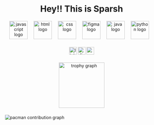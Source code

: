 <h1 align="center">Hey!! This is Sparsh</h1>

###

<div align="center">
  <img src="https://camo.githubusercontent.com/9f44b299b7e1173e15c41a2bb04863ca5e78c81ab947283d3b6f6475871b8f60/68747470733a2f2f74656368737461636b2d67656e657261746f722e76657263656c2e6170702f6a732d69636f6e2e737667" height="60" alt="javascript logo"  />
  <img width="12" />
  <img src="https://camo.githubusercontent.com/90273a87dc79d8c0f422c24f5682ef0024c9feb9655c5cb7dd560e9963286cd8/68747470733a2f2f692e67697068792e636f6d2f6d656469612f584178796c524d43647062455755417672382f3230302e77656270" height="60" alt="html logo"  />
  <img width="12" />
  <img src="https://camo.githubusercontent.com/a52ab7f724f6536d5860ca3e8b2cf0bde431ac4dde14e038a72f5345e9aec7a5/68747470733a2f2f692e67697068792e636f6d2f6d656469612f667345615a6c644e43384131504a336d77702f3230302e77656270" height="60" alt="css logo"  />
  <img width="12" />
  <img src="https://skillicons.dev/icons?i=figma" height="60" alt="figma logo"  />
  <img width="12" />
  <img src="https://camo.githubusercontent.com/a8c24c0c69005509721bcfa06b7818b2a732447e11f1a36c8cbda6937e533cd3/68747470733a2f2f74656368737461636b2d67656e657261746f722e76657263656c2e6170702f6a6176612d69636f6e2e737667" height="60" alt="java logo"  />
  <img width="12" />
  <img src="https://camo.githubusercontent.com/740b035ed7f2f9a189b337373e57b98f8c3d61d2fbbb7d7872a6563646a20abc/68747470733a2f2f74656368737461636b2d67656e657261746f722e76657263656c2e6170702f707974686f6e2d69636f6e2e737667" height="60" alt="python logo"  />
  <img width="12" />
</div>

###

<div align="center">
  <img src="https://img.shields.io/static/v1?message=LinkedIn&logo=linkedin&label=&color=0077B5&logoColor=white&labelColor=&style=for-the-badge" height="25" alt="linkedin logo"  />
  <img src="https://img.shields.io/static/v1?message=Discord&logo=discord&label=&color=7289DA&logoColor=white&labelColor=&style=for-the-badge" height="25" alt="discord logo"  />
  <img src="https://img.shields.io/static/v1?message=geeksforgeeks&logo=geeksforgeeks&label=&color=2F8D46&logoColor=white&labelColor=&style=for-the-badge" height="25" alt="geeksforgeeks logo"  />
</div>

###

<div align="center">
  <img src="https://github-profile-trophy.vercel.app?username=maurodesouza&theme=dracula&column=-1&row=1&margin-w=8&margin-h=8&no-bg=false&no-frame=false&order=4" height="150" alt="trophy graph"  />
</div>

###

<picture>
  <source media="(prefers-color-scheme: dark)" srcset="https://raw.githubusercontent.com/maurodesouza/maurodesouza/output/pacman-contribution-graph-dark.svg">
  <source media="(prefers-color-scheme: light)" srcset="https://raw.githubusercontent.com/maurodesouza/maurodesouza/output/pacman-contribution-graph.svg">
  <img alt="pacman contribution graph" src="https://raw.githubusercontent.com/maurodesouza/maurodesouza/output/pacman-contribution-graph.svg">
</picture>

###

